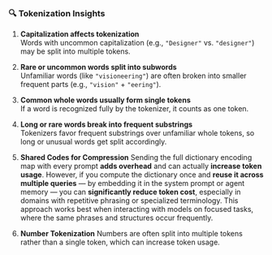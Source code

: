 ### 🔍 Tokenization Insights

1. **Capitalization affects tokenization**  
   Words with uncommon capitalization (e.g., `"Designer"` vs. `"designer"`) may be split into multiple tokens.

2. **Rare or uncommon words split into subwords**  
   Unfamiliar words (like `"visioneering"`) are often broken into smaller frequent parts (e.g., `"vision"` + `"eering"`).

3. **Common whole words usually form single tokens**  
   If a word is recognized fully by the tokenizer, it counts as one token.

4. **Long or rare words break into frequent substrings**  
   Tokenizers favor frequent substrings over unfamiliar whole tokens, so long or unusual words get split accordingly.

5. **Shared Codes for Compression**
   Sending the full dictionary encoding map with every prompt **adds overhead** and can actually **increase token usage**. However, if you compute the dictionary once and **reuse it across multiple queries** — by embedding it in the system prompt or agent memory — you can **significantly reduce token cost**, especially in domains with repetitive phrasing or specialized terminology. This approach works best when interacting with models on focused tasks, where the same phrases and structures occur frequently.

6. **Number Tokenization**
   Numbers are often split into multiple tokens rather than a single token, which can increase token usage.
